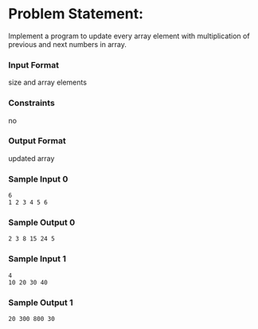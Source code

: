 # Problem Statement:

Implement a program to update every array element with multiplication of previous and next numbers in array.

### Input Format

size and array elements

### Constraints

no

### Output Format

updated array

### Sample Input 0
```
6
1 2 3 4 5 6
```
### Sample Output 0
```
2 3 8 15 24 5
```
### Sample Input 1
```
4
10 20 30 40
```
### Sample Output 1
```
20 300 800 30
```
